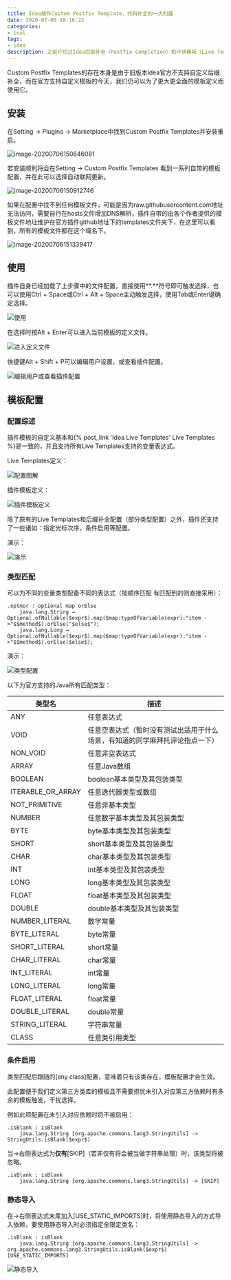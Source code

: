 ```yaml
---
title: Idea插件Custom Postfix Template，代码补全的一大利器
date: 2020-07-06 18:16:22
categories: 
- tool
tags:
- idea
description: 之前介绍过Idea后缀补全（Postfix Completion）和环绕模板（Live Templates），后缀补全相对而言调用比较顺手，只需要用.符号就可以触发，但由于官方目前并未告知如何定义多任务光标的补全模板，自带的有类似功能的模板也无法编辑模仿，因此功能上来说还是环绕模板更加全面，使用插件Custom Postfix Templates可以补全这个缺憾，功能上完全可以取代环绕模板，也增强了便利性。
---
```


Custom Postfix Templates的存在本身是由于旧版本Idea官方不支持自定义后缀补全，而在官方支持自定义模板的今天，我们仍可以为了更大更全面的模板定义而使用它。

## 安装

在Setting -> Plugins -> Marketplace中找到Custom Postfix Templates并安装重启。

![image-20200706150646081](https://gitee.com/gonghs/image/raw/master/img/20200706150646.png)

若安装顺利将会在Setting -> Custom Postfix Templates 看到一系列自带的模板配置，并在此可以选择自动联网更新。

![image-20200706150912746](https://gitee.com/gonghs/image/raw/master/img/20200706150912.png)

如果在配置中找不到任何模板文件，可能是因为raw.githubusercontent.com地址无法访问，需要自行在hosts文件增加DNS解析，插件自带的由各个作者提供的模板文件地址维护在官方插件github地址下的templates文件夹下，在这里可以看到，所有的模板文件都在这个域名下。

![image-20200706151339417](https://gitee.com/gonghs/image/raw/master/img/20200706151339.png)

## 使用

插件自身已经加载了上步骤中的文件配置，直接使用**.**符号即可触发选择，也可以使用Ctrl + Space或Ctrl + Alt + Space主动触发选择，使用Tab或Enter键确定选择。

![使用](https://gitee.com/gonghs/image/raw/master/img/20200706152538.gif)

在选择时按Alt + Enter可以进入当前模板的定义文件。

![进入定义文件](https://gitee.com/gonghs/image/raw/master/img/20200706154304.gif)

快捷键Alt + Shift + P可以编辑用户设置，或查看插件配置。

![编辑用户或查看插件配置](https://gitee.com/gonghs/image/raw/master/img/20200706154638.gif)

## 模板配置

### 配置综述

插件模板的自定义基本和{% post_link 'Idea Live Templates' Live Templates %}是一致的，并且支持所有Live Templates支持的变量表达式。

Live Templates定义：

![配置图解](https://gitee.com/gonghs/image/raw/master/img/20200605101246.png)

插件模板定义：

![插件模板定义](https://gitee.com/gonghs/image/raw/master/img/20200706165349.png)

除了原有的Live Templates和后缀补全配置（部分类型配置）之外，插件还支持了一些诸如：指定光标次序，条件启用等配置。

演示：

![演示](https://gitee.com/gonghs/image/raw/master/img/20200706162122.gif)

### 类型匹配

可以为不同的变量类型配备不同的表达式（按顺序匹配 有匹配到的则直接采用）：

```
.optmor : optional map orElse
    java.lang.String → Optional.ofNullable($expr$).map($map:typeOfVariable(expr):"item ->"$$method$).orElse("$else$");
    java.lang.Long → Optional.ofNullable($expr$).map($map:typeOfVariable(expr):"item ->"$$method$).orElse($else$);
```

演示：

![类型配置](https://gitee.com/gonghs/image/raw/master/img/20200706171117.gif)

以下为官方支持的Java所有匹配类型：

| 类型名            | 描述                                                         |
| ----------------- | ------------------------------------------------------------ |
| ANY               | 任意表达式                                                   |
| VOID              | 任意空表达式（暂时没有测试出适用于什么场景，有知道的同学麻拜托评论指点一下） |
| NON_VOID          | 任意非空表达式                                               |
| ARRAY             | 任意Java数组                                                 |
| BOOLEAN           | boolean基本类型及其包装类型                                  |
| ITERABLE_OR_ARRAY | 任意迭代器类型或数组                                         |
| NOT_PRIMITIVE     | 任意非基本类型                                               |
| NUMBER            | 任意数字基本类型及其包装类型                                 |
| BYTE              | byte基本类型及其包装类型                                     |
| SHORT             | short基本类型及其包装类型                                    |
| CHAR              | char基本类型及其包装类型                                     |
| INT               | int基本类型及其包装类型                                      |
| LONG              | long基本类型及其包装类型                                     |
| FLOAT             | float基本类型及其包装类型                                    |
| DOUBLE            | double基本类型及其包装类型                                   |
| NUMBER_LITERAL    | 数字常量                                                     |
| BYTE_LITERAL      | byte常量                                                     |
| SHORT_LITERAL     | short常量                                                    |
| CHAR_LITERAL      | char常量                                                     |
| INT_LITERAL       | int常量                                                      |
| LONG_LITERAL      | long常量                                                     |
| FLOAT_LITERAL     | float常量                                                    |
| DOUBLE_LITERAL    | double常量                                                   |
| STRING_LITERAL    | 字符串常量                                                   |
| CLASS             | 任意类引用类型                                               |

### 条件启用

类型匹配后跟随的[any class]配置，意味着只有该类存在，模板配置才会生效。

此配置便于我们定义第三方类库的模板且不需要担忧未引入对应第三方依赖时有多余的模板触发，干扰选择。

例如此项配置在未引入对应依赖时将不被启用：

```
.isBlank : isBlank
    java.lang.String [org.apache.commons.lang3.StringUtils] -> StringUtils.isBlank($expr$)
```

当->右侧表达式为**仅有**[SKIP]（若非仅有将会被当做字符串处理）时，该类型将被忽略。

```
.isBlank : isBlank
    java.lang.String [org.apache.commons.lang3.StringUtils] -> [SKIP]
```

### 静态导入

在->右侧表达式末尾加入[USE_STATIC_IMPORTS]时，将使用静态导入的方式导入依赖，要使用静态导入时必须指定全限定类名：

```
.isBlank : isBlank
    java.lang.String [org.apache.commons.lang3.StringUtils] -> org.apache.commons.lang3.StringUtils.isBlank($expr$) [USE_STATIC_IMPORTS]
```

![静态导入](https://gitee.com/gonghs/image/raw/master/img/20200706180633.gif)